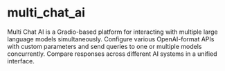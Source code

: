 # multi_chat_ai
Multi Chat AI is a Gradio-based platform for interacting with multiple large language models simultaneously. Configure various OpenAI-format APIs with custom parameters and send queries to one or multiple models concurrently. Compare responses across different AI systems in a unified interface.
